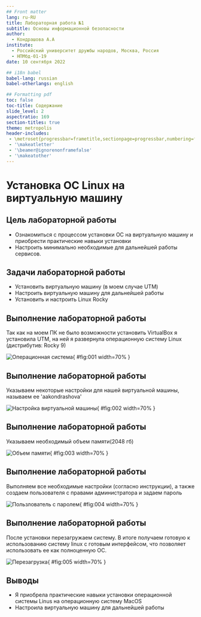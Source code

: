 ```yaml
---
## Front matter
lang: ru-RU
title: Лабораторная работа №1
subtitle: Основы информационной безопасности
author:
  - Кондрашова А.А
institute:
  - Российский университет дружбы народов, Москва, Россия
  - НПМбд-01-19
date: 10 сентября 2022

## i18n babel
babel-lang: russian
babel-otherlangs: english

## Formatting pdf
toc: false
toc-title: Содержание
slide_level: 2
aspectratio: 169
section-titles: true
theme: metropolis
header-includes:
 - \metroset{progressbar=frametitle,sectionpage=progressbar,numbering=fraction}
 - '\makeatletter'
 - '\beamer@ignorenonframefalse'
 - '\makeatother'
---
```


# Установка ОС Linux на виртуальную машину

## Цель лабораторной работы

 - Ознакомиться с процессом установки ОС на виртуальную машину и приобрести практические навыки установки
 - Настроить минимально необходимые для дальнейшей работы сервисов.

## Задачи лабораторной работы

- Установить виртуальную машину (в моем случае UTM)
- Настроить виртуальную машину для дальнейшей работы
- Установить и настроить Linux Rocky

## Выполнение лабораторной работы

Так как на моем ПК не было возможности установить VirtualBox я установила UTM, на ней я развернула операционную систему Linux (дистрибутив: Rocky 9)

![Операционная система](image/01.png){ #fig:001 width=70% }

## Выполнение лабораторной работы

Указываем некоторые настройки для нашей виртуальной машины, называем ее 'aakondrashova'

![Настройка виртуальной машины](image/03.png){ #fig:002 width=70% }

## Выполнение лабораторной работы

Указываем необходимый объем памяти(2048 гб)

![Объем памяти](image/04.png){ #fig:003 width=70% }

## Выполнение лабораторной работы
Выполняем все необходимые настройки (согласно инструкции), а также создаем пользователя с правами администратора и задаем пароль

![Пользлователь с паролем](image/05.png){ #fig:004 width=70% }

## Выполнение лабораторной работы
После установки перезагружаем систему. В итоге получаем готовую к использованию систему linux с готовым интерфейсом, что позволяет использовать ее как полноценную ОС.

![Перезагрузка](image/07.png){ #fig:005 width=70% }

## Выводы

- Я приобрела практические навыки установки операционной системы Linus на операционную систему MacOS
- Настроила виртуальную машину для дальнейшей работы



